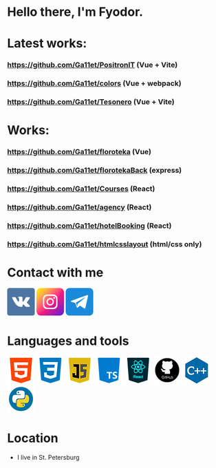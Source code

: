 # Hello there, I'm Fyodor.

# Latest works:
### https://github.com/Ga11et/PositronIT (Vue + Vite)
### https://github.com/Ga11et/colors (Vue + webpack)
### https://github.com/Ga11et/Tesonero (Vue + Vite)

# Works:
### https://github.com/Ga11et/floroteka (Vue)
### https://github.com/Ga11et/florotekaBack (express)
### https://github.com/Ga11et/Courses (React)
### https://github.com/Ga11et/agency (React)
### https://github.com/Ga11et/hotelBooking (React)
### https://github.com/Ga11et/htmlcsslayout (html/css only)

# Contact with me
[<img width='64px' src='https://raw.githubusercontent.com/Ga11et/Ga11et/main/icons/vkontakte.png' >][vk]
[<img width='64px' src='https://raw.githubusercontent.com/Ga11et/Ga11et/main/icons/instagram.png' >][insta]
[<img width='64px' src='https://raw.githubusercontent.com/Ga11et/Ga11et/main/icons/telegram.png' >][tg]

# Languages and tools

[<img width='64px' src='https://raw.githubusercontent.com/Ga11et/Ga11et/main/icons/html.png' >][html]
[<img width='64px' src='https://raw.githubusercontent.com/Ga11et/Ga11et/main/icons/css.png' >][css]
[<img width='64px' src='https://raw.githubusercontent.com/Ga11et/Ga11et/main/icons/js.png' >][js]
[<img width='64px' src='https://raw.githubusercontent.com/Ga11et/Ga11et/main/icons/ts.png' >][ts]
[<img width='64px' src='https://raw.githubusercontent.com/Ga11et/Ga11et/main/icons/react.png' >][react]
[<img width='64px' src='https://raw.githubusercontent.com/Ga11et/Ga11et/main/icons/github.png' >][github]
[<img width='64px' src='https://raw.githubusercontent.com/Ga11et/Ga11et/main/icons/c++.png' >][c++]
[<img width='64px' src='https://raw.githubusercontent.com/Ga11et/Ga11et/main/icons/python.png' >][python]

# Location
- I live in St. Petersburg


[vk]: https://vk.com/sivaburka
[insta]: https://www.instagram.com/sivayaburka
[tg]: https://t.me/Sivayaburka

[html]: https://ru.wikipedia.org/wiki/HTML
[css]: https://ru.wikipedia.org/wiki/CSS
[js]: https://ru.wikipedia.org/wiki/JavaScript
[ts]: https://www.typescriptlang.org/
[react]: https://reactjs.org/
[github]: https://github.com/
[c++]: https://ru.wikipedia.org/wiki/C%2B%2B
[python]: https://www.python.org/
